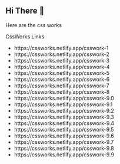 <h2>Hi There 👋</h2> 

<p> 
  Here are the css works
</p>

<p>
  CssWorks Links
</p>

<ul>
 <li>https://cssworks.netlify.app/csswork-1</li>
 <li>https://cssworks.netlify.app/csswork-2</li>
 <li>https://cssworks.netlify.app/csswork-3</li>
 <li>https://cssworks.netlify.app/csswork-4</li>
 <li>https://cssworks.netlify.app/csswork-5</li>
 <li>https://cssworks.netlify.app/csswork-6</li>
 <li>https://cssworks.netlify.app/csswork-7</li>
 <li>https://cssworks.netlify.app/csswork-8</li>
 <li>https://cssworks.netlify.app/csswork-9.0</li>
 <li>https://cssworks.netlify.app/csswork-9.1</li>
 <li>https://cssworks.netlify.app/csswork-9.2</li>
 <li>https://cssworks.netlify.app/csswork-9.3</li>
 <li>https://cssworks.netlify.app/csswork-9.4</li>
 <li>https://cssworks.netlify.app/csswork-9.5</li>
 <li>https://cssworks.netlify.app/csswork-9.6</li>
 <li>https://cssworks.netlify.app/csswork-9.7</li>
 <li>https://cssworks.netlify.app/csswork-9.8</li>
 <li>https://cssworks.netlify.app/csswork-9.9</li>
</ul>

